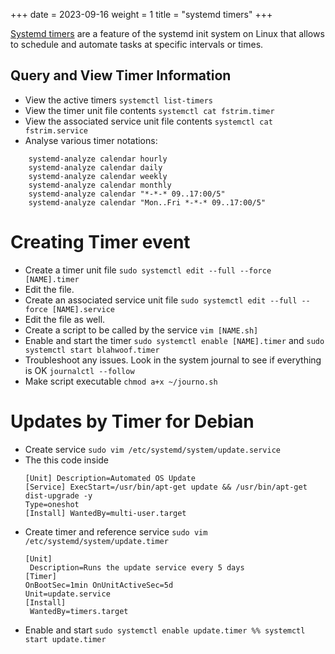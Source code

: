 +++
date = 2023-09-16
weight = 1
title = "systemd timers"
+++

[Systemd timers](https://wiki.archlinux.org/title/systemd/Timers) are a feature of the systemd init system on Linux that allows to schedule and automate tasks at specific intervals or times.

## Query and View Timer Information


- View the active timers `systemctl list-timers` 
- View the timer unit file contents `systemctl cat fstrim.timer`
- View the associated service unit file contents `systemctl cat fstrim.service`
- Analyse various timer notations: 
```
	systemd-analyze calendar hourly
	systemd-analyze calendar daily
	systemd-analyze calendar weekly
	systemd-analyze calendar monthly
	systemd-analyze calendar "*-*-* 09..17:00/5"
	systemd-analyze calendar "Mon..Fri *-*-* 09..17:00/5"
```
# Creating Timer event
- Create a timer unit file `sudo systemctl edit --full --force [NAME].timer`
-  Edit the file.
- Create an associated service unit file `sudo systemctl edit --full --force [NAME].service`
- Edit the file as well.
- Create a script to be called by the service `vim [NAME.sh]`
- Enable and start the timer `sudo systemctl enable [NAME].timer` and  `sudo systemctl start blahwoof.timer`
- Troubleshoot any issues. Look in the system journal to see if everything is OK ``journalctl --follow``
- Make script executable `chmod a+x ~/journo.sh`

# Updates by Timer for Debian
- Create service `sudo vim /etc/systemd/system/update.service`
- The this code inside 
	```
	[Unit] Description=Automated OS Update 
	[Service] ExecStart=/usr/bin/apt-get update && /usr/bin/apt-get dist-upgrade -y 
	Type=oneshot
	[Install] WantedBy=multi-user.target
	```
- Create timer and reference service `sudo vim /etc/systemd/system/update.timer`
	```
	[Unit]
	 Description=Runs the update service every 5 days 
	[Timer]
	OnBootSec=1min OnUnitActiveSec=5d 
	Unit=update.service 
	[Install] 
	 WantedBy=timers.target
	 ```
- Enable and start `sudo systemctl enable update.timer %% systemctl start update.timer`
